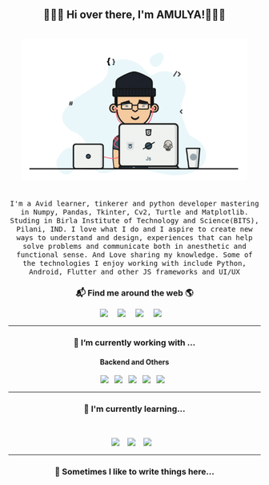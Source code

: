 <h2 align='center'> 🙋🏻‍♂️ Hi over there, I'm AMULYA!🧑🏻‍💻</h2>
<p align="center">
<br><img src="https://github.com/amulyagupta1278/amulyagupta1278/blob/main/Developer.gif" width="450px"><br><br>
  <br>
  <samp> I'm a Avid learner, tinkerer and python developer mastering in Numpy, Pandas, Tkinter, Cv2, Turtle and Matplotlib. Studing in Birla Institute of Technology and Science(BITS), Pilani, IND. I love what I do and I aspire to create new ways to understand and design, experiences that can help solve problems and communicate both in anesthetic and functional sense. And Love sharing my knowledge. Some of the technologies I enjoy working with include Python, Android, Flutter and other JS frameworks and UI/UX </samp>

<h3  align='center'>📬 Find me around the web 🌎 </h3>

<p align='center'>
  <a href="#"></a>
</p>


<p align='center'>
<a href="https://medium.com/@f20191278"><img src="https://img.shields.io/badge/medium-%231DA1F2.svg?&style=for-the-badge&logo=medium&logoColor=white" /></a>&nbsp;&nbsp;&nbsp;&nbsp;
<a href="https://www.hackerrank.com/f20191278"><img src="https://img.shields.io/badge/HackerRank%20-%23339903.svg?&style=for-the-badge&logo=HackerRank&logoColor=white"/></a>&nbsp;&nbsp;&nbsp;&nbsp;
<a href="https://www.linkedin.com/in/amulya-gupta-bits-pilani/"><img src="https://img.shields.io/badge/linkedin-%230077B5.svg?&style=for-the-badge&logo=linkedin&logoColor=white" /></a>&nbsp;&nbsp;&nbsp;&nbsp;
<a href="mailto:f20191278@pilani.bits-pilani.ac.in?subject=Olá%20AMULYA"><img src="https://img.shields.io/badge/gmail-%23D14836.svg?&style=for-the-badge&logo=gmail&logoColor=white" /></a>&nbsp;&nbsp;&nbsp;&nbsp;
</p>


<hr>
<h3 align='center'> 🔭  I’m currently working with ...</h4>


<h4 align='center'> Backend and Others</h5>
<p align='center'>
  <img src="https://img.shields.io/badge/android%20-%23e34f26.svg?&style=for-the-badge&logo=android&logoColor=white" />&nbsp;&nbsp;
  <img src="https://img.shields.io/badge/pandas%20-%231572B6.svg?&style=for-the-badge&logo=pandas&logoColor=white" />&nbsp;&nbsp;
  <img src="https://img.shields.io/badge/python3%20-%23e34f26.svg?&style=for-the-badge&logo=python&logoColor=white" />&nbsp;&nbsp;
  <img src="https://img.shields.io/badge/numpy%20-%23F7DF1E.svg?&style=for-the-badge&logo=numpy&logoColor=white" />&nbsp;&nbsp;
  <img src="https://img.shields.io/badge/kotlin%20-%231572B6.svg?&style=for-the-badge&logo=kotlin&logoColor=white" />&nbsp;&nbsp;
  
</p>
<hr>

<h3 align='center'> 🌱  I'm currently learning...</h4>
<br>
<p align='center'>
  <img  src="https://img.shields.io/badge/machine-learning%20-%2361DAFB.svg?&style=for-the-badge&logo=react&logoColor=white" />&nbsp;&nbsp;&nbsp;
  <img  src="https://img.shields.io/badge/Tensorflow%20-%23339903.svg?&style=for-the-badge&logo=Tensorflow&logoColor=white" />&nbsp;&nbsp;&nbsp;
  <img  src="https://img.shields.io/badge/artificial-intelligence%20-%23339933.svg?&style=for-the-badge&logo=react&logoColor=white%22" />&nbsp;&nbsp;&nbsp;
</p>

<hr>
<h3 align='center'  >💬  Sometimes I like to write things here...</h4>
<br>


<!--
**amulyagupta1278/amulyagupta1278** is a ✨ _special_ ✨ repository because its `README.md` (this file) appears on your GitHub profile.

Here are some ideas to get you started:

- 🔭 I’m currently working on ...
- 🌱 I’m currently learning ...
- 👯 I’m looking to collaborate on ...
- 🤔 I’m looking for help with ...
- 💬 Ask me about ...
- 📫 How to reach me: ...
- 😄 Pronouns: ...
- ⚡ Fun fact: ...
-->
